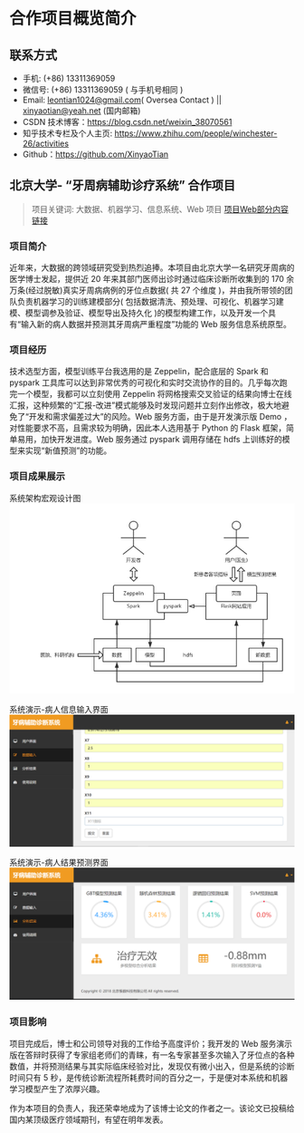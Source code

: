 # 合作项目概览简介

## 联系方式
- 手机: (+86) 13311369059
- 微信号: (+86) 13311369059 ( 与手机号相同 )
- Email: leontian1024@gmail.com( Oversea Contact ) || xinyaotian@yeah.net (国内邮箱)
- CSDN 技术博客：https://blog.csdn.net/weixin_38070561
- 知乎技术专栏及个人主页: https://www.zhihu.com/people/winchester-26/activities
- Github：https://github.com/XinyaoTian

## 北京大学- “牙周病辅助诊疗系统” 合作项目
>项目关键词: 大数据、机器学习、信息系统、Web 项目
[项目Web部分内容链接](https://github.com/XinyaoTian/dentist_demo)

### 项目简介

近年来，大数据的跨领域研究受到热烈追捧。本项目由北京大学一名研究牙周病的医学博士发起，提供近 20 年来其部门医师出诊时通过临床诊断所收集到的 170 余万条(经过脱敏)真实牙周病病例的牙位点数据( 共 27 个维度 )，并由我所带领的团队负责机器学习的训练建模部分( 包括数据清洗、预处理、可视化、机器学习建模、模型调参及验证、模型导出及持久化 )的模型构建工作，以及开发一个具有“输入新的病人数据并预测其牙周病严重程度”功能的 Web 服务信息系统原型。

### 项目经历

技术选型方面，模型训练平台我选用的是 Zeppelin，配合底层的 Spark 和 pyspark 工具库可以达到非常优秀的可视化和实时交流协作的目的。几乎每次跑完一个模型，我都可以立刻使用 Zeppelin 将网格搜索交叉验证的结果向博士在线汇报，这种频繁的“汇报-改进”模式能够及时发现问题并立刻作出修改，极大地避免了“开发和需求偏差过大”的风险。Web 服务方面，由于是开发演示版 Demo ，对性能要求不高，且需求较为明确，因此本人选用基于 Python 的 Flask 框架，简单易用，加快开发进度。Web 服务通过 pyspark 调用存储在 hdfs 上训练好的模型来实现“新值预测”的功能。

### 项目成果展示

系统架构宏观设计图
![系统架构宏观设计图](./figures/pku_dentist/arch_design.png)

系统演示-病人信息输入界面
![系统演示-病人信息输入界面](./figures/pku_dentist/web_input.png)

系统演示-病人结果预测界面
![系统演示-病人结果预测界面](./figures/pku_dentist/web_result.png)

### 项目影响

项目完成后，博士和公司领导对我的工作给予高度评价；我开发的 Web 服务演示版在答辩时获得了专家组老师们的青睐，有一名专家甚至多次输入了牙位点的各种数值，并将预测结果与其实际临床经验对比，发现仅有微小出入，但是系统的诊断时间只有 5 秒，是传统诊断流程所耗费时间的百分之一，于是便对本系统和机器学习模型产生了浓厚兴趣。

作为本项目的负责人，我还荣幸地成为了该博士论文的作者之一。该论文已投稿给国内某顶级医疗领域期刊，有望在明年发表。





